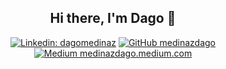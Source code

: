 <div align="center">
<h2> Hi there, I'm Dago 👋 </h2>

[![Linkedin: dagomedinaz](https://img.shields.io/badge/-medinazdago-blue?style=flat-square&logo=Linkedin&logoColor=white&link=https://www.linkedin.com/in/dagomedinaz/)](https://www.linkedin.com/in/dagomedinaz/)
[![GitHub medinazdago](https://img.shields.io/github/followers/medinazdago?label=follow&style=social)](https://github.com/medinazdago)
[![Medium medinazdago.medium.com](https://img.shields.io/badge/Blog-Medium-blue)](https://medinazdago.medium.com)
  
</div>
